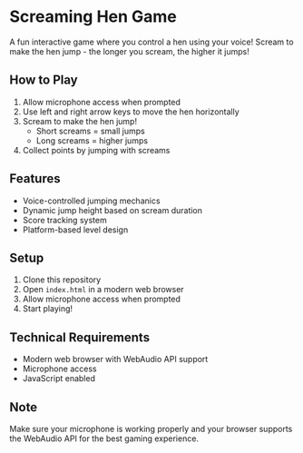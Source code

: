 # Screaming Hen Game

A fun interactive game where you control a hen using your voice! Scream to make the hen jump - the longer you scream, the higher it jumps!

## How to Play

1. Allow microphone access when prompted
2. Use left and right arrow keys to move the hen horizontally
3. Scream to make the hen jump!
   - Short screams = small jumps
   - Long screams = higher jumps
4. Collect points by jumping with screams

## Features

- Voice-controlled jumping mechanics
- Dynamic jump height based on scream duration
- Score tracking system
- Platform-based level design

## Setup

1. Clone this repository
2. Open `index.html` in a modern web browser
3. Allow microphone access when prompted
4. Start playing!

## Technical Requirements

- Modern web browser with WebAudio API support
- Microphone access
- JavaScript enabled

## Note

Make sure your microphone is working properly and your browser supports the WebAudio API for the best gaming experience.